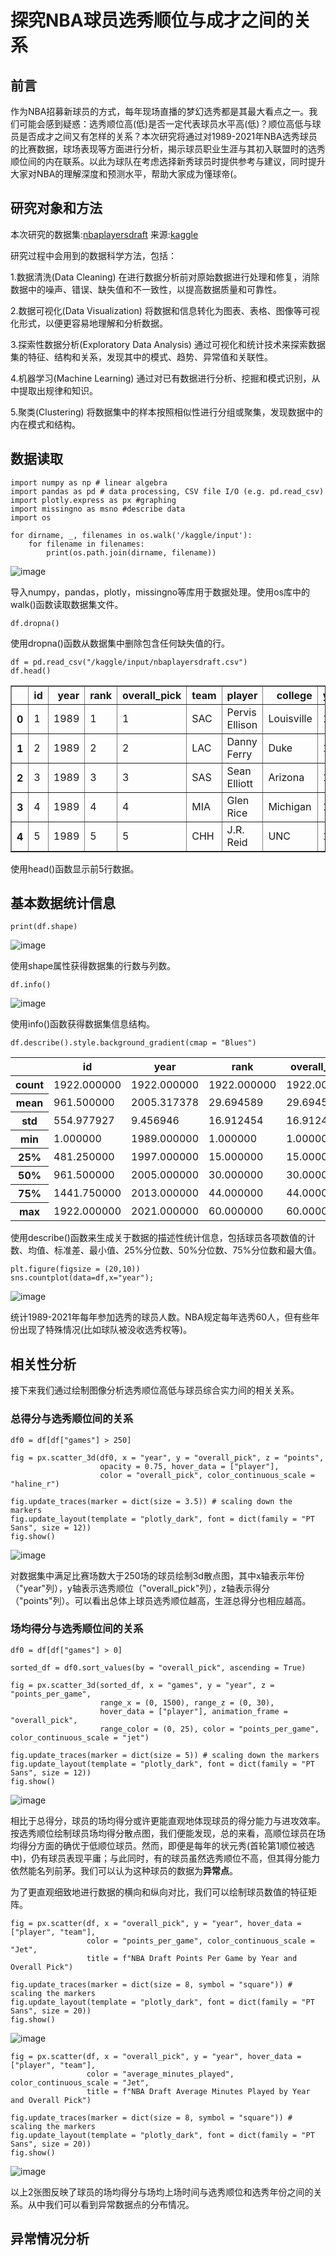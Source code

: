 # 探究NBA球员选秀顺位与成才之间的关系
## 前言
作为NBA招募新球员的方式，每年现场直播的梦幻选秀都是其最大看点之一。我们可能会感到疑惑：选秀顺位高(低)是否一定代表球员水平高(低)？顺位高低与球员是否成才之间又有怎样的关系？本次研究将通过对1989-2021年NBA选秀球员的比赛数据，球场表现等方面进行分析，揭示球员职业生涯与其初入联盟时的选秀顺位间的内在联系。以此为球队在考虑选择新秀球员时提供参考与建议，同时提升大家对NBA的理解深度和预测水平，帮助大家成为懂球帝(。
## 研究对象和方法
本次研究的数据集:[nbaplayersdraft](https://github.com/litterqi/Introduction-to-data-science-and-engineering/blob/%E4%BD%9C%E4%B8%9A/%E5%A4%A7%E4%BD%9C%E4%B8%9A/nbaplayersdraft.csv) 来源:[kaggle](https://www.kaggle.com/datasets/mattop/nba-draft-basketball-player-data-19892021/)

研究过程中会用到的数据科学方法，包括：

1.数据清洗(Data Cleaning) 在进行数据分析前对原始数据进行处理和修复，消除数据中的噪声、错误、缺失值和不一致性，以提高数据质量和可靠性。

2.数据可视化(Data Visualization) 将数据和信息转化为图表、表格、图像等可视化形式，以便更容易地理解和分析数据。

3.探索性数据分析(Exploratory Data Analysis) 通过可视化和统计技术来探索数据集的特征、结构和关系，发现其中的模式、趋势、异常值和关联性。

4.机器学习(Machine Learning) 通过对已有数据进行分析、挖掘和模式识别，从中提取出规律和知识。

5.聚类(Clustering) 将数据集中的样本按照相似性进行分组或聚集，发现数据中的内在模式和结构。

## 数据读取
```
import numpy as np # linear algebra
import pandas as pd # data processing, CSV file I/O (e.g. pd.read_csv)
import plotly.express as px #graphing
import missingno as msno #describe data
import os

for dirname, _, filenames in os.walk('/kaggle/input'):
    for filename in filenames:
        print(os.path.join(dirname, filename))
```
![image](https://github.com/litterqi/Introduction-to-data-science-and-engineering/assets/123362884/1f9eef49-f66f-4db2-8bbd-b98ba5cd5ec1)

导入numpy，pandas，plotly，missingno等库用于数据处理。使用os库中的walk()函数读取数据集文件。

```
df.dropna()
```

使用dropna()函数从数据集中删除包含任何缺失值的行。

```
df = pd.read_csv("/kaggle/input/nbaplayersdraft.csv")
df.head()
```
<table border="1" class="dataframe">
  <thead>
    <tr style="text-align: right;">
      <th></th>
      <th>id</th>
      <th>year</th>
      <th>rank</th>
      <th>overall_pick</th>
      <th>team</th>
      <th>player</th>
      <th>college</th>
      <th>years_active</th>
      <th>games</th>
      <th>minutes_played</th>
      <th>...</th>
      <th>3_point_percentage</th>
      <th>free_throw_percentage</th>
      <th>average_minutes_played</th>
      <th>points_per_game</th>
      <th>average_total_rebounds</th>
      <th>average_assists</th>
      <th>win_shares</th>
      <th>win_shares_per_48_minutes</th>
      <th>box_plus_minus</th>
      <th>value_over_replacement</th>
    </tr>
  </thead>
  <tbody>
    <tr>
      <th>0</th>
      <td>1</td>
      <td>1989</td>
      <td>1</td>
      <td>1</td>
      <td>SAC</td>
      <td>Pervis Ellison</td>
      <td>Louisville</td>
      <td>11.0</td>
      <td>474.0</td>
      <td>11593.0</td>
      <td>...</td>
      <td>0.050</td>
      <td>0.689</td>
      <td>24.5</td>
      <td>9.5</td>
      <td>6.7</td>
      <td>1.5</td>
      <td>21.8</td>
      <td>0.090</td>
      <td>-0.5</td>
      <td>4.4</td>
    </tr>
    <tr>
      <th>1</th>
      <td>2</td>
      <td>1989</td>
      <td>2</td>
      <td>2</td>
      <td>LAC</td>
      <td>Danny Ferry</td>
      <td>Duke</td>
      <td>13.0</td>
      <td>917.0</td>
      <td>18133.0</td>
      <td>...</td>
      <td>0.393</td>
      <td>0.840</td>
      <td>19.8</td>
      <td>7.0</td>
      <td>2.8</td>
      <td>1.3</td>
      <td>34.8</td>
      <td>0.092</td>
      <td>-0.9</td>
      <td>4.9</td>
    </tr>
    <tr>
      <th>2</th>
      <td>3</td>
      <td>1989</td>
      <td>3</td>
      <td>3</td>
      <td>SAS</td>
      <td>Sean Elliott</td>
      <td>Arizona</td>
      <td>12.0</td>
      <td>742.0</td>
      <td>24502.0</td>
      <td>...</td>
      <td>0.375</td>
      <td>0.799</td>
      <td>33.0</td>
      <td>14.2</td>
      <td>4.3</td>
      <td>2.6</td>
      <td>55.7</td>
      <td>0.109</td>
      <td>0.2</td>
      <td>13.5</td>
    </tr>
    <tr>
      <th>3</th>
      <td>4</td>
      <td>1989</td>
      <td>4</td>
      <td>4</td>
      <td>MIA</td>
      <td>Glen Rice</td>
      <td>Michigan</td>
      <td>15.0</td>
      <td>1000.0</td>
      <td>34985.0</td>
      <td>...</td>
      <td>0.400</td>
      <td>0.846</td>
      <td>35.0</td>
      <td>18.3</td>
      <td>4.4</td>
      <td>2.1</td>
      <td>88.7</td>
      <td>0.122</td>
      <td>0.8</td>
      <td>24.9</td>
    </tr>
    <tr>
      <th>4</th>
      <td>5</td>
      <td>1989</td>
      <td>5</td>
      <td>5</td>
      <td>CHH</td>
      <td>J.R. Reid</td>
      <td>UNC</td>
      <td>11.0</td>
      <td>672.0</td>
      <td>15370.0</td>
      <td>...</td>
      <td>0.135</td>
      <td>0.716</td>
      <td>22.9</td>
      <td>8.5</td>
      <td>5.0</td>
      <td>1.0</td>
      <td>22.5</td>
      <td>0.070</td>
      <td>-2.9</td>
      <td>-3.7</td>
    </tr>
  </tbody>
</table>

使用head()函数显示前5行数据。
## 基本数据统计信息
```
print(df.shape)
```
![image](https://github.com/litterqi/Introduction-to-data-science-and-engineering/assets/123362884/b7e786c9-0381-477b-ae39-60c3dc553b51)

使用shape属性获得数据集的行数与列数。

```
df.info()
```
![image](https://github.com/litterqi/Introduction-to-data-science-and-engineering/assets/123362884/38ac6e56-efdd-4909-821f-dac7eb31b853)

使用info()函数获得数据集信息结构。

```
df.describe().style.background_gradient(cmap = "Blues")
```
<table id="T_802a1_">
  <thead>
    <tr>
      <th class="blank level0">&nbsp;</th>
      <th class="col_heading level0 col0">id</th>
      <th class="col_heading level0 col1">year</th>
      <th class="col_heading level0 col2">rank</th>
      <th class="col_heading level0 col3">overall_pick</th>
      <th class="col_heading level0 col4">years_active</th>
      <th class="col_heading level0 col5">games</th>
      <th class="col_heading level0 col6">minutes_played</th>
      <th class="col_heading level0 col7">points</th>
      <th class="col_heading level0 col8">total_rebounds</th>
      <th class="col_heading level0 col9">assists</th>
      <th class="col_heading level0 col10">field_goal_percentage</th>
      <th class="col_heading level0 col11">3_point_percentage</th>
      <th class="col_heading level0 col12">free_throw_percentage</th>
      <th class="col_heading level0 col13">average_minutes_played</th>
      <th class="col_heading level0 col14">points_per_game</th>
      <th class="col_heading level0 col15">average_total_rebounds</th>
      <th class="col_heading level0 col16">average_assists</th>
      <th class="col_heading level0 col17">win_shares</th>
      <th class="col_heading level0 col18">win_shares_per_48_minutes</th>
      <th class="col_heading level0 col19">box_plus_minus</th>
      <th class="col_heading level0 col20">value_over_replacement</th>
    </tr>
  </thead>
  <tbody>
    <tr>
      <th id="T_802a1_level0_row0" class="row_heading level0 row0">count</th>
      <td id="T_802a1_row0_col0" class="data row0 col0">1922.000000</td>
      <td id="T_802a1_row0_col1" class="data row0 col1">1922.000000</td>
      <td id="T_802a1_row0_col2" class="data row0 col2">1922.000000</td>
      <td id="T_802a1_row0_col3" class="data row0 col3">1922.000000</td>
      <td id="T_802a1_row0_col4" class="data row0 col4">1669.000000</td>
      <td id="T_802a1_row0_col5" class="data row0 col5">1669.000000</td>
      <td id="T_802a1_row0_col6" class="data row0 col6">1669.000000</td>
      <td id="T_802a1_row0_col7" class="data row0 col7">1669.000000</td>
      <td id="T_802a1_row0_col8" class="data row0 col8">1669.000000</td>
      <td id="T_802a1_row0_col9" class="data row0 col9">1669.000000</td>
      <td id="T_802a1_row0_col10" class="data row0 col10">1665.000000</td>
      <td id="T_802a1_row0_col11" class="data row0 col11">1545.000000</td>
      <td id="T_802a1_row0_col12" class="data row0 col12">1633.000000</td>
      <td id="T_802a1_row0_col13" class="data row0 col13">1669.000000</td>
      <td id="T_802a1_row0_col14" class="data row0 col14">1669.000000</td>
      <td id="T_802a1_row0_col15" class="data row0 col15">1669.000000</td>
      <td id="T_802a1_row0_col16" class="data row0 col16">1669.000000</td>
      <td id="T_802a1_row0_col17" class="data row0 col17">1669.000000</td>
      <td id="T_802a1_row0_col18" class="data row0 col18">1668.000000</td>
      <td id="T_802a1_row0_col19" class="data row0 col19">1668.000000</td>
      <td id="T_802a1_row0_col20" class="data row0 col20">1669.000000</td>
    </tr>
    <tr>
      <th id="T_802a1_level0_row1" class="row_heading level0 row1">mean</th>
      <td id="T_802a1_row1_col0" class="data row1 col0">961.500000</td>
      <td id="T_802a1_row1_col1" class="data row1 col1">2005.317378</td>
      <td id="T_802a1_row1_col2" class="data row1 col2">29.694589</td>
      <td id="T_802a1_row1_col3" class="data row1 col3">29.694589</td>
      <td id="T_802a1_row1_col4" class="data row1 col4">6.332534</td>
      <td id="T_802a1_row1_col5" class="data row1 col5">348.042540</td>
      <td id="T_802a1_row1_col6" class="data row1 col6">8399.055722</td>
      <td id="T_802a1_row1_col7" class="data row1 col7">3580.413421</td>
      <td id="T_802a1_row1_col8" class="data row1 col8">1497.009587</td>
      <td id="T_802a1_row1_col9" class="data row1 col9">774.300779</td>
      <td id="T_802a1_row1_col10" class="data row1 col10">0.436568</td>
      <td id="T_802a1_row1_col11" class="data row1 col11">0.272405</td>
      <td id="T_802a1_row1_col12" class="data row1 col12">0.716825</td>
      <td id="T_802a1_row1_col13" class="data row1 col13">18.134032</td>
      <td id="T_802a1_row1_col14" class="data row1 col14">7.275734</td>
      <td id="T_802a1_row1_col15" class="data row1 col15">3.194368</td>
      <td id="T_802a1_row1_col16" class="data row1 col16">1.550749</td>
      <td id="T_802a1_row1_col17" class="data row1 col17">17.873697</td>
      <td id="T_802a1_row1_col18" class="data row1 col18">0.061691</td>
      <td id="T_802a1_row1_col19" class="data row1 col19">-2.311271</td>
      <td id="T_802a1_row1_col20" class="data row1 col20">4.403176</td>
    </tr>
    <tr>
      <th id="T_802a1_level0_row2" class="row_heading level0 row2">std</th>
      <td id="T_802a1_row2_col0" class="data row2 col0">554.977927</td>
      <td id="T_802a1_row2_col1" class="data row2 col1">9.456946</td>
      <td id="T_802a1_row2_col2" class="data row2 col2">16.912454</td>
      <td id="T_802a1_row2_col3" class="data row2 col3">16.912454</td>
      <td id="T_802a1_row2_col4" class="data row2 col4">4.656321</td>
      <td id="T_802a1_row2_col5" class="data row2 col5">324.897567</td>
      <td id="T_802a1_row2_col6" class="data row2 col6">9845.871529</td>
      <td id="T_802a1_row2_col7" class="data row2 col7">4826.142847</td>
      <td id="T_802a1_row2_col8" class="data row2 col8">2003.686388</td>
      <td id="T_802a1_row2_col9" class="data row2 col9">1284.602969</td>
      <td id="T_802a1_row2_col10" class="data row2 col10">0.083846</td>
      <td id="T_802a1_row2_col11" class="data row2 col11">0.128339</td>
      <td id="T_802a1_row2_col12" class="data row2 col12">0.118702</td>
      <td id="T_802a1_row2_col13" class="data row2 col13">8.707656</td>
      <td id="T_802a1_row2_col14" class="data row2 col14">4.969343</td>
      <td id="T_802a1_row2_col15" class="data row2 col15">2.083895</td>
      <td id="T_802a1_row2_col16" class="data row2 col16">1.488536</td>
      <td id="T_802a1_row2_col17" class="data row2 col17">27.989805</td>
      <td id="T_802a1_row2_col18" class="data row2 col18">0.094467</td>
      <td id="T_802a1_row2_col19" class="data row2 col19">4.143403</td>
      <td id="T_802a1_row2_col20" class="data row2 col20">11.461729</td>
    </tr>
    <tr>
      <th id="T_802a1_level0_row3" class="row_heading level0 row3">min</th>
      <td id="T_802a1_row3_col0" class="data row3 col0">1.000000</td>
      <td id="T_802a1_row3_col1" class="data row3 col1">1989.000000</td>
      <td id="T_802a1_row3_col2" class="data row3 col2">1.000000</td>
      <td id="T_802a1_row3_col3" class="data row3 col3">1.000000</td>
      <td id="T_802a1_row3_col4" class="data row3 col4">1.000000</td>
      <td id="T_802a1_row3_col5" class="data row3 col5">1.000000</td>
      <td id="T_802a1_row3_col6" class="data row3 col6">0.000000</td>
      <td id="T_802a1_row3_col7" class="data row3 col7">0.000000</td>
      <td id="T_802a1_row3_col8" class="data row3 col8">0.000000</td>
      <td id="T_802a1_row3_col9" class="data row3 col9">0.000000</td>
      <td id="T_802a1_row3_col10" class="data row3 col10">0.000000</td>
      <td id="T_802a1_row3_col11" class="data row3 col11">0.000000</td>
      <td id="T_802a1_row3_col12" class="data row3 col12">0.000000</td>
      <td id="T_802a1_row3_col13" class="data row3 col13">0.000000</td>
      <td id="T_802a1_row3_col14" class="data row3 col14">0.000000</td>
      <td id="T_802a1_row3_col15" class="data row3 col15">0.000000</td>
      <td id="T_802a1_row3_col16" class="data row3 col16">0.000000</td>
      <td id="T_802a1_row3_col17" class="data row3 col17">-1.700000</td>
      <td id="T_802a1_row3_col18" class="data row3 col18">-1.264000</td>
      <td id="T_802a1_row3_col19" class="data row3 col19">-52.000000</td>
      <td id="T_802a1_row3_col20" class="data row3 col20">-8.500000</td>
    </tr>
    <tr>
      <th id="T_802a1_level0_row4" class="row_heading level0 row4">25%</th>
      <td id="T_802a1_row4_col0" class="data row4 col0">481.250000</td>
      <td id="T_802a1_row4_col1" class="data row4 col1">1997.000000</td>
      <td id="T_802a1_row4_col2" class="data row4 col2">15.000000</td>
      <td id="T_802a1_row4_col3" class="data row4 col3">15.000000</td>
      <td id="T_802a1_row4_col4" class="data row4 col4">2.000000</td>
      <td id="T_802a1_row4_col5" class="data row4 col5">72.000000</td>
      <td id="T_802a1_row4_col6" class="data row4 col6">838.000000</td>
      <td id="T_802a1_row4_col7" class="data row4 col7">265.000000</td>
      <td id="T_802a1_row4_col8" class="data row4 col8">128.000000</td>
      <td id="T_802a1_row4_col9" class="data row4 col9">46.000000</td>
      <td id="T_802a1_row4_col10" class="data row4 col10">0.404000</td>
      <td id="T_802a1_row4_col11" class="data row4 col11">0.222000</td>
      <td id="T_802a1_row4_col12" class="data row4 col12">0.659000</td>
      <td id="T_802a1_row4_col13" class="data row4 col13">11.000000</td>
      <td id="T_802a1_row4_col14" class="data row4 col14">3.400000</td>
      <td id="T_802a1_row4_col15" class="data row4 col15">1.700000</td>
      <td id="T_802a1_row4_col16" class="data row4 col16">0.500000</td>
      <td id="T_802a1_row4_col17" class="data row4 col17">0.400000</td>
      <td id="T_802a1_row4_col18" class="data row4 col18">0.030000</td>
      <td id="T_802a1_row4_col19" class="data row4 col19">-3.900000</td>
      <td id="T_802a1_row4_col20" class="data row4 col20">-0.400000</td>
    </tr>
    <tr>
      <th id="T_802a1_level0_row5" class="row_heading level0 row5">50%</th>
      <td id="T_802a1_row5_col0" class="data row5 col0">961.500000</td>
      <td id="T_802a1_row5_col1" class="data row5 col1">2005.000000</td>
      <td id="T_802a1_row5_col2" class="data row5 col2">30.000000</td>
      <td id="T_802a1_row5_col3" class="data row5 col3">30.000000</td>
      <td id="T_802a1_row5_col4" class="data row5 col4">5.000000</td>
      <td id="T_802a1_row5_col5" class="data row5 col5">235.000000</td>
      <td id="T_802a1_row5_col6" class="data row5 col6">4204.000000</td>
      <td id="T_802a1_row5_col7" class="data row5 col7">1552.000000</td>
      <td id="T_802a1_row5_col8" class="data row5 col8">656.000000</td>
      <td id="T_802a1_row5_col9" class="data row5 col9">257.000000</td>
      <td id="T_802a1_row5_col10" class="data row5 col10">0.435000</td>
      <td id="T_802a1_row5_col11" class="data row5 col11">0.317000</td>
      <td id="T_802a1_row5_col12" class="data row5 col12">0.736000</td>
      <td id="T_802a1_row5_col13" class="data row5 col13">17.700000</td>
      <td id="T_802a1_row5_col14" class="data row5 col14">6.200000</td>
      <td id="T_802a1_row5_col15" class="data row5 col15">2.800000</td>
      <td id="T_802a1_row5_col16" class="data row5 col16">1.100000</td>
      <td id="T_802a1_row5_col17" class="data row5 col17">5.300000</td>
      <td id="T_802a1_row5_col18" class="data row5 col18">0.069000</td>
      <td id="T_802a1_row5_col19" class="data row5 col19">-2.000000</td>
      <td id="T_802a1_row5_col20" class="data row5 col20">0.000000</td>
    </tr>
    <tr>
      <th id="T_802a1_level0_row6" class="row_heading level0 row6">75%</th>
      <td id="T_802a1_row6_col0" class="data row6 col0">1441.750000</td>
      <td id="T_802a1_row6_col1" class="data row6 col1">2013.000000</td>
      <td id="T_802a1_row6_col2" class="data row6 col2">44.000000</td>
      <td id="T_802a1_row6_col3" class="data row6 col3">44.000000</td>
      <td id="T_802a1_row6_col4" class="data row6 col4">10.000000</td>
      <td id="T_802a1_row6_col5" class="data row6 col5">584.000000</td>
      <td id="T_802a1_row6_col6" class="data row6 col6">13246.000000</td>
      <td id="T_802a1_row6_col7" class="data row6 col7">5150.000000</td>
      <td id="T_802a1_row6_col8" class="data row6 col8">2139.000000</td>
      <td id="T_802a1_row6_col9" class="data row6 col9">910.000000</td>
      <td id="T_802a1_row6_col10" class="data row6 col10">0.474000</td>
      <td id="T_802a1_row6_col11" class="data row6 col11">0.356000</td>
      <td id="T_802a1_row6_col12" class="data row6 col12">0.797000</td>
      <td id="T_802a1_row6_col13" class="data row6 col13">24.800000</td>
      <td id="T_802a1_row6_col14" class="data row6 col14">10.000000</td>
      <td id="T_802a1_row6_col15" class="data row6 col15">4.200000</td>
      <td id="T_802a1_row6_col16" class="data row6 col16">2.100000</td>
      <td id="T_802a1_row6_col17" class="data row6 col17">24.500000</td>
      <td id="T_802a1_row6_col18" class="data row6 col18">0.104000</td>
      <td id="T_802a1_row6_col19" class="data row6 col19">-0.300000</td>
      <td id="T_802a1_row6_col20" class="data row6 col20">4.500000</td>
    </tr>
    <tr>
      <th id="T_802a1_level0_row7" class="row_heading level0 row7">max</th>
      <td id="T_802a1_row7_col0" class="data row7 col0">1922.000000</td>
      <td id="T_802a1_row7_col1" class="data row7 col1">2021.000000</td>
      <td id="T_802a1_row7_col2" class="data row7 col2">60.000000</td>
      <td id="T_802a1_row7_col3" class="data row7 col3">60.000000</td>
      <td id="T_802a1_row7_col4" class="data row7 col4">22.000000</td>
      <td id="T_802a1_row7_col5" class="data row7 col5">1541.000000</td>
      <td id="T_802a1_row7_col6" class="data row7 col6">52139.000000</td>
      <td id="T_802a1_row7_col7" class="data row7 col7">37062.000000</td>
      <td id="T_802a1_row7_col8" class="data row7 col8">15091.000000</td>
      <td id="T_802a1_row7_col9" class="data row7 col9">12091.000000</td>
      <td id="T_802a1_row7_col10" class="data row7 col10">1.000000</td>
      <td id="T_802a1_row7_col11" class="data row7 col11">1.000000</td>
      <td id="T_802a1_row7_col12" class="data row7 col12">1.000000</td>
      <td id="T_802a1_row7_col13" class="data row7 col13">41.100000</td>
      <td id="T_802a1_row7_col14" class="data row7 col14">27.200000</td>
      <td id="T_802a1_row7_col15" class="data row7 col15">13.300000</td>
      <td id="T_802a1_row7_col16" class="data row7 col16">9.500000</td>
      <td id="T_802a1_row7_col17" class="data row7 col17">249.500000</td>
      <td id="T_802a1_row7_col18" class="data row7 col18">1.442000</td>
      <td id="T_802a1_row7_col19" class="data row7 col19">51.100000</td>
      <td id="T_802a1_row7_col20" class="data row7 col20">142.600000</td>
    </tr>
  </tbody>
</table>

使用describe()函数来生成关于数据的描述性统计信息，包括球员各项数值的计数、均值、标准差、最小值、25%分位数、50%分位数、75%分位数和最大值。

```
plt.figure(figsize = (20,10))
sns.countplot(data=df,x="year");
```
![image](https://github.com/litterqi/Introduction-to-data-science-and-engineering/assets/123362884/d91b0585-ac69-45d5-96d4-7314a79e8d84)

统计1989-2021年每年参加选秀的球员人数。NBA规定每年选秀60人，但有些年份出现了特殊情况(比如球队被没收选秀权等)。
## 相关性分析
接下来我们通过绘制图像分析选秀顺位高低与球员综合实力间的相关关系。
### 总得分与选秀顺位间的关系
```
df0 = df[df["games"] > 250]

fig = px.scatter_3d(df0, x = "year", y = "overall_pick", z = "points", 
                    opacity = 0.75, hover_data = ["player"],
                    color = "overall_pick", color_continuous_scale = "haline_r")

fig.update_traces(marker = dict(size = 3.5)) # scaling down the markers
fig.update_layout(template = "plotly_dark", font = dict(family = "PT Sans", size = 12))
fig.show()
```
![image](https://github.com/litterqi/Introduction-to-data-science-and-engineering/assets/123362884/a08d449a-1d1e-4f64-85bc-a8c96e271290)

对数据集中满足比赛场数大于250场的球员绘制3d散点图，其中x轴表示年份（"year"列），y轴表示选秀顺位（"overall_pick"列），z轴表示得分（"points"列）。可以看出总体上球员选秀顺位越高，生涯总得分也相应越高。

### 场均得分与选秀顺位间的关系
```
df0 = df[df["games"] > 0]

sorted_df = df0.sort_values(by = "overall_pick", ascending = True)

fig = px.scatter_3d(sorted_df, x = "games", y = "year", z = "points_per_game",
                    range_x = (0, 1500), range_z = (0, 30),
                    hover_data = ["player"], animation_frame = "overall_pick", 
                    range_color = (0, 25), color = "points_per_game", color_continuous_scale = "jet")

fig.update_traces(marker = dict(size = 5)) # scaling down the markers
fig.update_layout(template = "plotly_dark", font = dict(family = "PT Sans", size = 12))
fig.show()
```
![image](https://github.com/litterqi/Introduction-to-data-science-and-engineering/assets/123362884/9e46312b-025e-405f-ab13-b74b8b768bb0)

相比于总得分，球员的场均得分或许更能直观地体现球员的得分能力与进攻效率。按选秀顺位绘制球员场均得分散点图，我们便能发现，总的来看，高顺位球员在场均得分方面的确优于低顺位球员。然而，即便是每年的状元秀(首轮第1顺位被选中)，仍有球员表现平庸；与此同时，有的球员虽然选秀顺位不高，但其得分能力依然能名列前茅。我们可以认为这种球员的数据为**异常点**。

为了更直观细致地进行数据的横向和纵向对比，我们可以绘制球员数值的特征矩阵。

```
fig = px.scatter(df, x = "overall_pick", y = "year", hover_data = ["player", "team"],
                 color = "points_per_game", color_continuous_scale = "Jet",
                 title = f"NBA Draft Points Per Game by Year and Overall Pick")

fig.update_traces(marker = dict(size = 8, symbol = "square")) # scaling the markers
fig.update_layout(template = "plotly_dark", font = dict(family = "PT Sans", size = 20))
fig.show()
```
![image](https://github.com/litterqi/Introduction-to-data-science-and-engineering/assets/123362884/e8b113a8-2324-4e1c-8489-595aa0836dc3)

```
fig = px.scatter(df, x = "overall_pick", y = "year", hover_data = ["player", "team"],
                 color = "average_minutes_played", color_continuous_scale = "Jet",
                 title = f"NBA Draft Average Minutes Played by Year and Overall Pick")

fig.update_traces(marker = dict(size = 8, symbol = "square")) # scaling the markers
fig.update_layout(template = "plotly_dark", font = dict(family = "PT Sans", size = 20))
fig.show()
```
![image](https://github.com/litterqi/Introduction-to-data-science-and-engineering/assets/123362884/2a1e9c55-d5d8-408b-8c7a-44beee6e176a)

以上2张图反映了球员的场均得分与场均上场时间与选秀顺位和选秀年份之间的关系。从中我们可以看到异常数据点的分布情况。

## 异常情况分析
